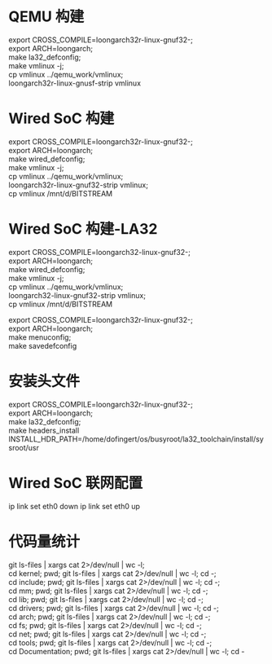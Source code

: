 # QEMU 构建
export CROSS_COMPILE=loongarch32r-linux-gnuf32-; \
export ARCH=loongarch; \
make la32_defconfig; \
make vmlinux -j; \
cp vmlinux ../qemu_work/vmlinux; \
loongarch32r-linux-gnusf-strip vmlinux

# Wired SoC 构建
export CROSS_COMPILE=loongarch32r-linux-gnuf32-; \
export ARCH=loongarch; \
make wired_defconfig; \
make vmlinux -j; \
cp vmlinux ../qemu_work/vmlinux; \
loongarch32r-linux-gnuf32-strip vmlinux; \
cp vmlinux /mnt/d/BITSTREAM

# Wired SoC 构建-LA32
export CROSS_COMPILE=loongarch32-linux-gnuf32-; \
export ARCH=loongarch; \
make wired_defconfig; \
make vmlinux -j; \
cp vmlinux ../qemu_work/vmlinux; \
loongarch32-linux-gnuf32-strip vmlinux; \
cp vmlinux /mnt/d/BITSTREAM

export CROSS_COMPILE=loongarch32r-linux-gnuf32-; \
export ARCH=loongarch; \
make menuconfig; \
make savedefconfig

# 安装头文件
export CROSS_COMPILE=loongarch32r-linux-gnuf32-; \
export ARCH=loongarch; \
make la32_defconfig; \
make headers_install INSTALL_HDR_PATH=/home/dofingert/os/busyroot/la32_toolchain/install/sysroot/usr

# Wired SoC 联网配置
ip link set eth0 down
ip link set eth0 up

# 代码量统计

git ls-files | xargs cat 2>/dev/null | wc -l; \
cd kernel; pwd; git ls-files | xargs cat 2>/dev/null | wc -l; cd -; \
cd include; pwd; git ls-files | xargs cat 2>/dev/null | wc -l; cd -; \
cd mm; pwd; git ls-files | xargs cat 2>/dev/null | wc -l; cd -; \
cd lib; pwd; git ls-files | xargs cat 2>/dev/null | wc -l; cd -; \
cd drivers; pwd; git ls-files | xargs cat 2>/dev/null | wc -l; cd -; \
cd arch; pwd; git ls-files | xargs cat 2>/dev/null | wc -l; cd -; \
cd fs; pwd; git ls-files | xargs cat 2>/dev/null | wc -l; cd -; \
cd net; pwd; git ls-files | xargs cat 2>/dev/null | wc -l; cd -; \
cd tools; pwd; git ls-files | xargs cat 2>/dev/null | wc -l; cd -; \
cd Documentation; pwd; git ls-files | xargs cat 2>/dev/null | wc -l; cd -
